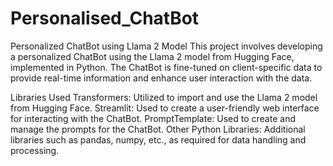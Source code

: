 # Personalised_ChatBot
Personalized ChatBot using Llama 2 Model
This project involves developing a personalized ChatBot using the Llama 2 model from Hugging Face, implemented in Python. The ChatBot is fine-tuned on client-specific data to provide real-time information and enhance user interaction with the data.

Libraries Used
Transformers: Utilized to import and use the Llama 2 model from Hugging Face.
Streamlit: Used to create a user-friendly web interface for interacting with the ChatBot.
PromptTemplate: Used to create and manage the prompts for the ChatBot.
Other Python Libraries: Additional libraries such as pandas, numpy, etc., as required for data handling and processing.
